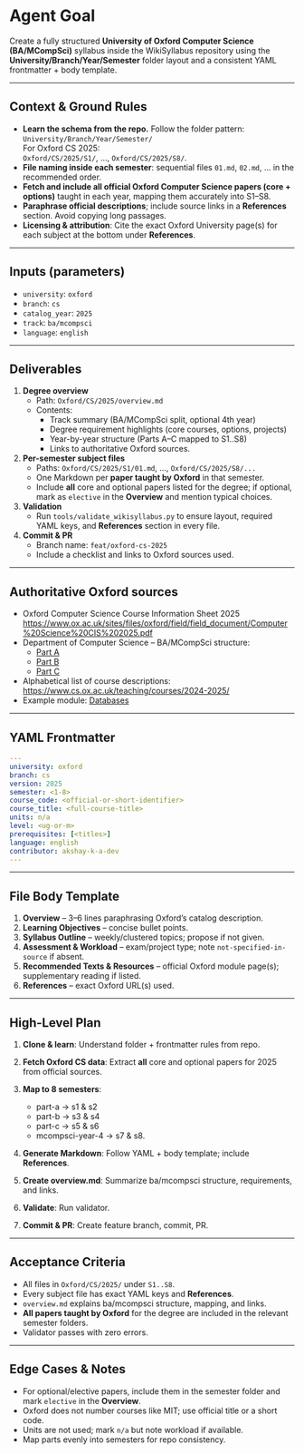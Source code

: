 # Agent Goal
Create a fully structured **University of Oxford Computer Science (BA/MCompSci)** syllabus inside the WikiSyllabus repository using the **University/Branch/Year/Semester** folder layout and a consistent YAML frontmatter + body template.

---

## Context & Ground Rules
- **Learn the schema from the repo.** Follow the folder pattern:  
  `University/Branch/Year/Semester/`  
  For Oxford CS 2025:  
  `Oxford/CS/2025/S1/`, ..., `Oxford/CS/2025/S8/`.
- **File naming inside each semester**: sequential files `01.md`, `02.md`, ... in the recommended order.
- **Fetch and include all official Oxford Computer Science papers (core + options)** taught in each year, mapping them accurately into S1–S8.
- **Paraphrase official descriptions**; include source links in a **References** section. Avoid copying long passages.
- **Licensing & attribution**: Cite the exact Oxford University page(s) for each subject at the bottom under **References**.

---

## Inputs (parameters)
- `university`: `oxford`
- `branch`: `cs`
- `catalog_year`: `2025`
- `track`: `ba/mcompsci`
- `language`: `english`

---

## Deliverables
1. **Degree overview**  
   - Path: `Oxford/CS/2025/overview.md`  
   - Contents:  
     - Track summary (BA/MCompSci split, optional 4th year)  
     - Degree requirement highlights (core courses, options, projects)  
     - Year-by-year structure (Parts A–C mapped to S1..S8)  
     - Links to authoritative Oxford sources.
2. **Per-semester subject files**  
   - Paths: `Oxford/CS/2025/S1/01.md`, ..., `Oxford/CS/2025/S8/...`  
   - One Markdown per **paper taught by Oxford** in that semester.  
   - Include **all** core and optional papers listed for the degree; if optional, mark as `elective` in the **Overview** and mention typical choices.
3. **Validation**  
   - Run `tools/validate_wikisyllabus.py` to ensure layout, required YAML keys, and **References** section in every file.
4. **Commit & PR**  
   - Branch name: `feat/oxford-cs-2025`  
   - Include a checklist and links to Oxford sources used.

---

## Authoritative Oxford sources
- Oxford Computer Science Course Information Sheet 2025  
  <https://www.ox.ac.uk/sites/files/oxford/field/field_document/Computer%20Science%20CIS%202025.pdf>  
- Department of Computer Science – BA/MCompSci structure:  
  - [Part A](https://www.cs.ox.ac.uk/teaching/bacompsci/PartA/)  
  - [Part B](https://www.cs.ox.ac.uk/teaching/bacompsci/PartB/)  
  - [Part C](https://www.cs.ox.ac.uk/teaching/bacompsci/PartC/)  
- Alphabetical list of course descriptions:  
  <https://www.cs.ox.ac.uk/teaching/courses/2024-2025/>  
- Example module: [Databases](https://www.cs.ox.ac.uk/teaching/courses/2024-2025/databases/)

---

## YAML Frontmatter
```yaml
---
university: oxford
branch: cs
version: 2025
semester: <1-8>
course_code: <official-or-short-identifier>
course_title: <full-course-title>
units: n/a
level: <ug-or-m>
prerequisites: [<titles>]
language: english
contributor: akshay-k-a-dev
---
````

---

## File Body Template

1. **Overview** – 3–6 lines paraphrasing Oxford’s catalog description.
2. **Learning Objectives** – concise bullet points.
3. **Syllabus Outline** – weekly/clustered topics; propose if not given.
4. **Assessment & Workload** – exam/project type; note `not-specified-in-source` if absent.
5. **Recommended Texts & Resources** – official Oxford module page(s); supplementary reading if listed.
6. **References** – exact Oxford URL(s) used.

---

## High-Level Plan

1. **Clone & learn**: Understand folder + frontmatter rules from repo.
2. **Fetch Oxford CS data**: Extract **all** core and optional papers for 2025 from official sources.
3. **Map to 8 semesters**:

   * part-a → s1 & s2
   * part-b → s3 & s4
   * part-c → s5 & s6
   * mcompsci-year-4 → s7 & s8.
4. **Generate Markdown**: Follow YAML + body template; include **References**.
5. **Create overview\.md**: Summarize ba/mcompsci structure, requirements, and links.
6. **Validate**: Run validator.
7. **Commit & PR**: Create feature branch, commit, PR.

---

## Acceptance Criteria

* All files in `Oxford/CS/2025/` under `S1..S8`.
* Every subject file has exact YAML keys and **References**.
* `overview.md` explains ba/mcompsci structure, mapping, and links.
* **All papers taught by Oxford** for the degree are included in the relevant semester folders.
* Validator passes with zero errors.

---

## Edge Cases & Notes

* For optional/elective papers, include them in the semester folder and mark `elective` in the **Overview**.
* Oxford does not number courses like MIT; use official title or a short code.
* Units are not used; mark `n/a` but note workload if available.
* Map parts evenly into semesters for repo consistency.

```
